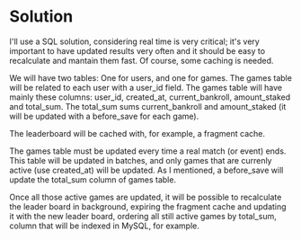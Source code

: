 # Solution
I'll use a SQL solution, considering real time is very critical; it's very important to have updated results very often and it should be easy to recalculate and mantain them fast. Of course, some caching is needed.

We will have two tables: One for users, and one for games. The games table will be related to each user with a user_id field.
The games table will have mainly these columns: user_id, created_at, current_bankroll, amount_staked and total_sum. The total_sum sums current_bankroll and  amount_staked (it will be updated with a before_save for each game).

The leaderboard will be cached with, for example, a fragment cache.

The games table must be updated every time a real match (or event) ends. This table will be updated in batches, and only games that are currenly active (use created_at) will be updated. As I mentioned, a before_save will update the total_sum column of games table.

Once all those active games are updated, it will be possible to recalculate the leader board in background, expiring the fragment cache and updating it with the new leader board, ordering all still active games by total_sum, column that will be indexed in MySQL, for example.


